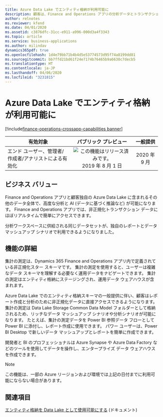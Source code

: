 ```yaml
---
title: Azure Data Lake でエンティティ格納が利用可能に
description: 顧客は、Finance and Operations アプリの分析データとトランザクション データ (エンティティ格納で集計の測定として定義される) を独自の Azure Data Lake で使用して、ほぼリアルタイムの AI と分析を実現できます。
author: relnotes
ms.reviewer: kfend
ms.date: 04/01/2020
ms.assetid: c3876dfc-31cc-e911-a996-000d3a4f3343
ms.topic: article
ms.service: business-applications
ms.author: milindav
dynamics365pdf: true
ms.openlocfilehash: 1d4e79bb71b4b4d5e53774573d95f74a8199dd81
ms.sourcegitcommit: bb7ffd21bd61f24e7174b76465b9a6630c7decb5
ms.translationtype: HT
ms.contentlocale: ja-JP
ms.lasthandoff: 04/06/2020
ms.locfileid: "3231815"
---
```

# <a name="entity-store-data-is-available-in-azure-data-lake"></a>Azure Data Lake でエンティティ格納が利用可能に
[!include[finance-operations-crossapp-capabilities banner](../includes/finance-operations-crossapp-capabilities.md)]

| 有効対象    |  パブリック プレビュー | 一般提供 | 
| ---------- | :----------: |:----------: |
|エンド ユーザー、管理者/作成者/アナリストによる有効化|![この機能はリリース済みです。](/dynamics365-release-plan/media/green-checkmark.png "この機能はリリース済みです。") 2019 年 8 月 1 日| 2020 年 9 月|


## <a name="business-value"></a>ビジネス バリュー
<!-- bv start -->
Finance and Operations アプリと顧客独自の Azure Data Lake に含まれるその他のデータ全体で、高度な分析と AI (データに基づく推論など) が可能になります。 Finance and Operations アプリでは、非正規化トランザクション データにほぼリアルタイムで簡単にアクセスできます。

分析ワークスペースに供給される同じデータセットが、独自のレポートとデータ マッシュアップ シナリオで利用できるようになりました。
<!-- bv end -->



## <a name="feature-details"></a>機能の詳細
<!--feature detail start -->
集計の測定は、Dynamics 365 Finance and Operations アプリ内で定義されている非正規化スター スキーマです。 集計の測定を使用すると、ユーザーは複雑なデータ スキーマを理解する必要なく運用データをナビゲートできます。 集計の測定はエンティティ格納にステージングされ、運用データ ウェアハウスが含まれます。

Azure Data Lake でのエンティティ格納スキーマの一般提供に伴い、顧客はレポート作成と分析のために非正規化データに直接アクセスできるようになります。 集計の測定は Data Lake Storage Common Data Model フォルダーとして格納されるため、リッチなデータ マッシュアップ シナリオや分析シナリオが可能になります。 たとえば、集計の測定データを Power BI 参照データ フローとして Power BI に添付し、レポート作成に使用できます。 パワー ユーザーは、Power BI Desktop で新しいデータ マッシュアップとレポートを簡単に作成できます。 

開発者と BI のプロフェッショナルは Azure Synapse や Azure Data Factory などのツールを使用してデータを操作し、エンタープライズ データ ウェアハウスを作成できます。

> [!NOTE]
> この機能は、一部の Azure リージョンおよび環境では上記の日付までに利用可能にならない場合があります。 
<!--feature detail end -->










## <a name="see-also"></a>関連項目


<!--docs start-->
[エンティティ格納を Data Lake として使用可能にする](https://docs.microsoft.com/dynamics365/unified-operations/dev-itpro/data-entities/entity-store-data-lake) (ドキュメント)
<!--docs end-->

